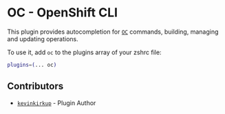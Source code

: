# OC - OpenShift CLI

This plugin provides autocompletion for
[`OC`](https://docs.openshift.com/container-platform/latest/cli_reference/openshift_cli/getting-started-cli.html)
commands, building, managing and updating operations.

To use it, add `oc` to the plugins array of your zshrc file:

```bash
plugins=(... oc)
```

## Contributors

-   [`kevinkirkup`](HTTPS://GitHub.Com/kevinkirkup) - Plugin Author
